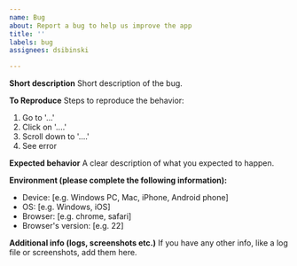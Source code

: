 ```yaml
---
name: Bug
about: Report a bug to help us improve the app
title: ''
labels: bug
assignees: dsibinski

---
```


**Short description**
Short description of the bug.

**To Reproduce**
Steps to reproduce the behavior:
1. Go to '...'
2. Click on '....'
3. Scroll down to '....'
4. See error

**Expected behavior**
A clear description of what you expected to happen.

**Environment (please complete the following information):**
 - Device: [e.g. Windows PC, Mac, iPhone, Android phone]
 - OS: [e.g. Windows, iOS]
 - Browser: [e.g. chrome, safari]
 - Browser's version: [e.g. 22]

**Additional info (logs, screenshots etc.)**
If you have any other info, like a log file or screenshots, add them here.
